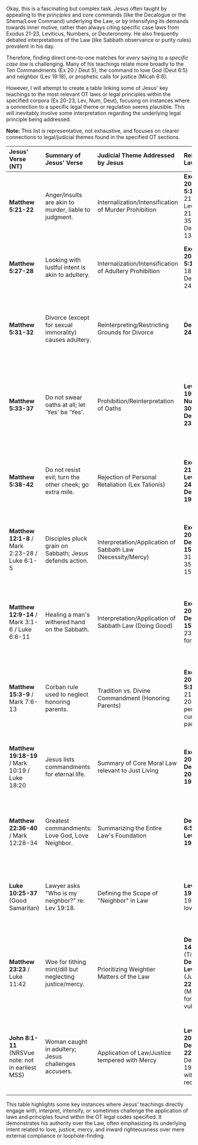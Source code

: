 Okay, this is a fascinating but complex task. Jesus often taught by appealing to the *principles* and core commands (like the Decalogue or the Shema/Love Command) underlying the Law, or by intensifying its demands towards inner motive, rather than always citing specific case laws from Exodus 21-23, Leviticus, Numbers, or Deuteronomy. He also frequently debated interpretations of the Law (like Sabbath observance or purity rules) prevalent in his day.

Therefore, finding direct one-to-one matches for *every* saying to a *specific case law* is challenging. Many of his teachings relate more broadly to the Ten Commandments (Ex 20 / Deut 5), the command to love God (Deut 6:5) and neighbor (Lev 19:18), or prophetic calls for justice (Micah 6:8).

However, I will attempt to create a table linking some of Jesus' key teachings to the most relevant OT laws or legal principles within the specified corpora (Ex 20-23, Lev, Num, Deut), focusing on instances where a connection to a specific legal theme or regulation seems plausible. This will inevitably involve some interpretation regarding the underlying legal principle being addressed.

**Note:** This list is representative, not exhaustive, and focuses on clearer connections to legal/judicial themes found in the specified OT sections.

| Jesus' Verse (NT)        | Summary of Jesus' Verse                                    | Judicial Theme Addressed by Jesus                                  | Relevant OT Law/Principle                                  | Summary of OT Law/Principle                                                                 | Relevance of Cross-Reference                                                                                                |
| :----------------------- | :--------------------------------------------------------- | :----------------------------------------------------------------- | :--------------------------------------------------------- | :------------------------------------------------------------------------------------------ | :-------------------------------------------------------------------------------------------------------------------------- |
| **Matthew 5:21-22**      | Anger/insults are akin to murder, liable to judgment.      | Internalization/Intensification of Murder Prohibition              | **Exodus 20:13; Deut 5:17** (cf. Ex 21:12-14; Lev 24:17, 21; Num 35:16-34; Deut 19:4-13) | "You shall not murder." (Case laws detail penalties/cities of refuge for manslaughter vs murder) | Jesus connects the external act prohibited by law (murder) to the internal disposition (anger), extending the Law's scope.          |
| **Matthew 5:27-28**      | Looking with lustful intent is akin to adultery.           | Internalization/Intensification of Adultery Prohibition            | **Exodus 20:14; Deut 5:18** (cf. Lev 18:20; 20:10; Deut 22:22-24) | "You shall not commit adultery." (Case laws specify penalties for various adulterous acts)      | Jesus connects the external act (adultery) to the internal intent (lust), extending the Law's scope.                          |
| **Matthew 5:31-32**      | Divorce (except for sexual immorality) causes adultery.    | Reinterpreting/Restricting Grounds for Divorce                     | **Deuteronomy 24:1-4**                                     | Regulates divorce initiated by husband if he finds "indecency"; requires certificate.        | Jesus directly addresses the existing law/practice based on Deut 24, significantly narrowing the permissible grounds.      |
| **Matthew 5:33-37**      | Do not swear oaths at all; let 'Yes' be 'Yes'.           | Prohibition/Reinterpretation of Oaths                              | **Leviticus 19:12; Numbers 30:2; Deuteronomy 23:21-23**    | Do not swear falsely by God's name; fulfill vows made to the Lord.                           | Jesus addresses the practice of making oaths (regulated in OT law), advocating for simple truthfulness rendering oaths unnecessary. |
| **Matthew 5:38-42**      | Do not resist evil; turn the other cheek; go extra mile.   | Rejection of Personal Retaliation (Lex Talionis)                   | **Exodus 21:24-25; Leviticus 24:19-20; Deuteronomy 19:21** | "Eye for eye, tooth for tooth..." (Principle of proportionate justice, likely for courts)     | Jesus directly quotes the *lex talionis* principle and commands a response of non-retaliation instead of personal vengeance. |
| **Matthew 12:1-8** / Mark 2:23-28 / Luke 6:1-5 | Disciples pluck grain on Sabbath; Jesus defends action. | Interpretation/Application of Sabbath Law (Necessity/Mercy)        | **Exodus 20:8-11; Deut 5:12-15** (cf. Ex 31:14-17; 35:2-3; Num 15:32-36) | Command to keep Sabbath holy, refrain from work. (Cases involve penalty for violation)        | Jesus debates the *application* of Sabbath law, arguing necessity/mercy (like David) overrides ritual observance in this case. |
| **Matthew 12:9-14** / Mark 3:1-6 / Luke 6:6-11 | Healing a man's withered hand on the Sabbath.            | Interpretation/Application of Sabbath Law (Doing Good)             | **Exodus 20:8-11; Deut 5:12-15** (cf. Ex 23:12 - rest for animals) | Command to keep Sabbath holy, refrain from work.                                              | Jesus challenges restrictive interpretations, arguing doing good/saving life is lawful and aligns with the Sabbath's purpose.  |
| **Matthew 15:3-9** / Mark 7:6-13 | Corban rule used to neglect honoring parents.          | Tradition vs. Divine Commandment (Honoring Parents)                | **Exodus 20:12; Deut 5:16** (cf. Ex 21:17; Lev 20:9 - penalty for cursing parents) | "Honor your father and mother."                                                               | Jesus condemns using a tradition (Corban - dedicating funds to God) to nullify the direct commandment to care for parents.    |
| **Matthew 19:18-19** / Mark 10:19 / Luke 18:20 | Jesus lists commandments for eternal life.               | Summary of Core Moral Law relevant to Just Living                 | **Exodus 20:12-16; Deut 5:16-20** (& **Lev 19:18**)          | Quotes several commands from the Decalogue (murder, adultery, theft, false witness, honor parents) & Lev 19:18. | Jesus points to observance of core commandments (foundational to the legal codes) as essential for righteous living.      |
| **Matthew 22:36-40** / Mark 12:28-34 | Greatest commandments: Love God, Love Neighbor.          | Summarizing the Entire Law's Foundation                          | **Deuteronomy 6:5** and **Leviticus 19:18**                | "You shall love the LORD your God..." and "You shall love your neighbor as yourself."          | Jesus identifies these two commands (from within the legal corpus) as the principles upon which all the Law and Prophets hang. |
| **Luke 10:25-37** (Good Samaritan) | Lawyer asks "Who is my neighbor?" re: Lev 19:18.      | Defining the Scope of "Neighbor" in Law                          | **Leviticus 19:18** (cf. Lev 19:33-34 - love stranger)    | "You shall love your neighbor as yourself."                                                   | The parable directly interprets and defines the *application* of the specific command from Leviticus.                         |
| **Matthew 23:23** / Luke 11:42 | Woe for tithing mint/dill but neglecting justice/mercy. | Prioritizing Weightier Matters of the Law                      | **Deuteronomy 14:22-23** (Tithing); **Deut 16:20; Lev 19:15** (Justice); **Ex 22:21-27** (Mercy/Care for vulnerable) | Laws require tithing; other laws mandate justice and care for poor/oppressed.                | Jesus critiques focus on minor regulations (like tithing herbs, cf. Deut 14:22) while ignoring core justice/mercy mandates (found throughout Deut, Lev, Ex). |
| **John 8:1-11** (NRSVue note: not in earliest MSS) | Woman caught in adultery; Jesus challenges accusers. | Application of Law/Justice tempered with Mercy                     | **Leviticus 20:10; Deuteronomy 22:22-24** (cf. Deut 17:6-7; 19:15 - witness requirement) | Adultery punishable by death; requires testimony of witnesses who cast first stone.          | Jesus interacts with the prescribed penalty, highlighting the requirement for witnesses and implicitly the need for judges without sin. |

This table highlights some key instances where Jesus' teachings directly engage with, interpret, intensify, or sometimes challenge the application of laws and principles found within the OT legal codes specified. It demonstrates his authority over the Law, often emphasizing its underlying intent related to love, justice, mercy, and inward righteousness over mere external compliance or loophole-finding.
